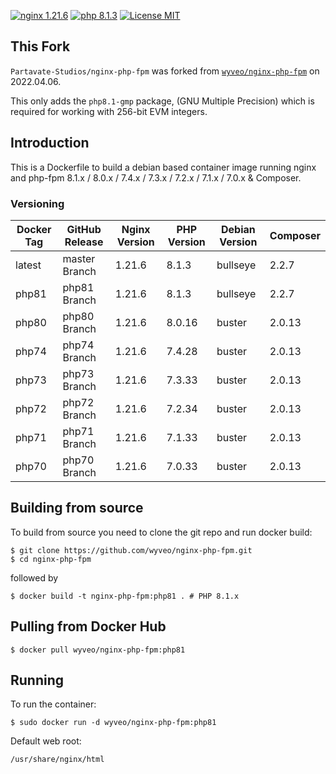 [![nginx 1.21.6](https://img.shields.io/badge/nginx-1.21.6-brightgreen.svg?&logo=nginx&logoColor=white&style=for-the-badge)](https://nginx.org/en/CHANGES) [![php 8.1.3](https://img.shields.io/badge/php--fpm-8.1.3-blue.svg?&logo=php&logoColor=white&style=for-the-badge)](https://secure.php.net/releases/8_1_3.php) [![License MIT](https://img.shields.io/badge/license-MIT-blue.svg?&style=for-the-badge)](https://github.com/wyveo/nginx-php-fpm/blob/master/LICENSE)

## This Fork

`Partavate-Studios/nginx-php-fpm` was forked from [`wyveo/nginx-php-fpm`](https://github.com/wyveo/nginx-php-fpm) on 2022.04.06.

This only adds the `php8.1-gmp` package, (GNU Multiple Precision) which is required for working with 256-bit EVM integers.

## Introduction
This is a Dockerfile to build a debian based container image running nginx and php-fpm 8.1.x / 8.0.x / 7.4.x / 7.3.x / 7.2.x / 7.1.x / 7.0.x & Composer.

### Versioning
| Docker Tag | GitHub Release | Nginx Version | PHP Version | Debian Version | Composer
|-----|-------|-----|--------|--------|------|
| latest | master Branch |1.21.6 | 8.1.3 | bullseye | 2.2.7 |
| php81 | php81 Branch |1.21.6 | 8.1.3 | bullseye | 2.2.7 |
| php80 | php80 Branch |1.21.6 | 8.0.16 | buster | 2.0.13 |
| php74 | php74 Branch |1.21.6 | 7.4.28 | buster | 2.0.13 |
| php73 | php73 Branch |1.21.6 | 7.3.33 | buster | 2.0.13 |
| php72 | php72 Branch |1.21.6 | 7.2.34 | buster | 2.0.13 |
| php71 | php71 Branch |1.21.6 | 7.1.33 | buster | 2.0.13 |
| php70 | php70 Branch |1.21.6 | 7.0.33 | buster | 2.0.13 |

## Building from source
To build from source you need to clone the git repo and run docker build:
```
$ git clone https://github.com/wyveo/nginx-php-fpm.git
$ cd nginx-php-fpm
```

followed by
```
$ docker build -t nginx-php-fpm:php81 . # PHP 8.1.x
```


## Pulling from Docker Hub
```
$ docker pull wyveo/nginx-php-fpm:php81
```

## Running
To run the container:
```
$ sudo docker run -d wyveo/nginx-php-fpm:php81
```

Default web root:
```
/usr/share/nginx/html
```
